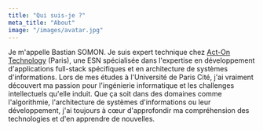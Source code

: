 ```yaml
---
title: "Qui suis-je ?"
meta_title: "About"
image: "/images/avatar.jpg"
---
```


Je m'appelle Bastian SOMON. Je suis expert technique chez [Act-On Technology](https://www.linkedin.com/company/act-on-technology/) (Paris), une ESN spécialisée dans l'expertise en développement d'applications full-stack spécifiques et en architecture de systèmes d'informations. Lors de mes études à l'Université de Paris Cité, j'ai vraiment découvert ma passion pour l'ingénierie informatique et les challenges intellectuels qu'elle induit. Que ça soit dans des domaines comme l'algorithmie, l'architecture de systèmes d'informations ou leur développement, j'ai toujours à cœur d'approfondir ma compréhension des technologies et d'en apprendre de nouvelles.
